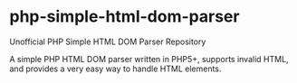 # php-simple-html-dom-parser
Unofficial PHP Simple HTML DOM Parser Repository


A simple PHP HTML DOM parser written in PHP5+, supports invalid HTML, and provides a very easy way to handle HTML elements.
